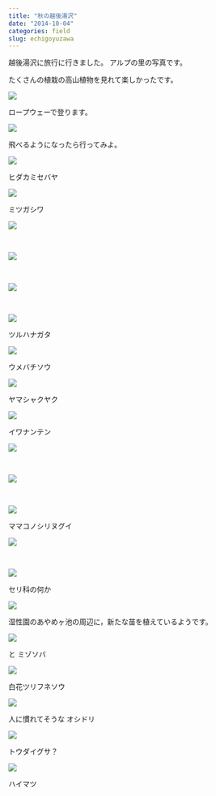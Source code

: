 ```yaml
---
title: "秋の越後湯沢"
date: "2014-10-04"
categories: field
slug: echigoyuzawa
---
```


越後湯沢に旅行に行きました。
アルプの里の写真です。

たくさんの植栽の高山植物を見れて楽しかったです。

<!--more-->

![](/pict/20141004_echigoyuzawa/P1000386.JPG)

ロープウェーで登ります。

![](/pict/20141004_echigoyuzawa/P1000385.JPG)

飛べるようになったら行ってみよ。

![](/pict/20141004_echigoyuzawa/P1000403.JPG)

ヒダカミセバヤ

![](/pict/20141004_echigoyuzawa/P1000404.JPG)

ミツガシワ

![](/pict/20141004_echigoyuzawa/P1000409.JPG)

<br>

![](/pict/20141004_echigoyuzawa/P1000413.JPG)

<br>

![](/pict/20141004_echigoyuzawa/P1000416.JPG)

<br>

![](/pict/20141004_echigoyuzawa/P1000427.JPG)

ツルハナガタ

![](/pict/20141004_echigoyuzawa/P1000434.JPG)

ウメバチソウ

![](/pict/20141004_echigoyuzawa/P1000437.JPG)

ヤマシャクヤク

![](/pict/20141004_echigoyuzawa/P1000442.JPG)

イワナンテン

![](/pict/20141004_echigoyuzawa/P1000446.JPG)

<br>

![](/pict/20141004_echigoyuzawa/P1000448.JPG)

<br>

![](/pict/20141004_echigoyuzawa/P1000458.JPG)

ママコノシリヌグイ

![](/pict/20141004_echigoyuzawa/P1000459.JPG)

<br>

![](/pict/20141004_echigoyuzawa/P1000460.JPG)

セリ科の何か

![](/pict/20141004_echigoyuzawa/P1000467.JPG)

湿性園のあやめヶ池の周辺に，新たな苗を植えているようです。

![](/pict/20141004_echigoyuzawa/P1000469.JPG)

と ミゾソバ

![](/pict/20141004_echigoyuzawa/P1000470.JPG)

白花ツリフネソウ

![](/pict/20141004_echigoyuzawa/P1000473.JPG)

人に慣れてそうな オシドリ

![](/pict/20141004_echigoyuzawa/P1000476.JPG)

トウダイグサ？

![](/pict/20141004_echigoyuzawa/P1000477.JPG)

ハイマツ